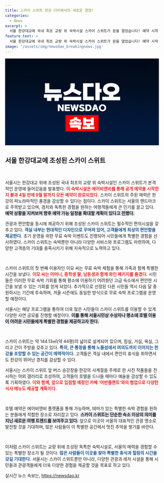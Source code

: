 ```yaml
---
title: 스카이 스위트 한강 다리에서의 새로운 경험!
categories:
  - News
excerpt: >
  서울 한강대교에 국내 최초 교량 위 숙박시설 스카이 스위트가 문을 열었습니다! 예약 시작 4일 만에 완판된 이곳에서는 한강 전경을 보며 특별한 경험을 할 수 있습니다. 
feature_text: >
  서울 한강대교에 국내 최초 교량 위 숙박시설 스카이 스위트가 문을 열었습니다! 예약 시작 4일 만에 완판된 이곳에서는 한강 전경을 보며 특별한 경험을 할 수 있습니다. 
image: '/assets/img/newsdao_breakingnews.jpg'
---
```


<p><img src="/assets/img/newsdao_breakingnews.jpg" alt="ontimetimes 속보" /></p>

<h2 data-ke-size="size26">서울 한강대교에 조성된 스카이 스위트</h2>

<p data-ke-size="size16">&nbsp;</p>

<p>서울시는 한강대교 위에 조성된 국내 최초의 교량 위 숙박시설인 스카이 스위트가 본격적인 운영에 들어갔음을 발표했다. <b><span style="color: #ee2323;">이 숙박시설은 에어비앤비를 통해 공개 예약을 시작한 지 불과 4일 만에 9월 말까지 모든 예약이 완료되었다.</span></b> 스카이 스위트의 주된 매력은 한강의 파노라마적인 풍경을 감상할 수 있다는 점이다. 스카이 스위트는 서울의 랜드마크로 주목받고 있으며, 경치와 독특한 경험을 원하는 여행객들에게 큰 인기를 끌고 있다. <b><span style="background-color: #21538527;">예약 상황을 지켜보며 향후 예약 가능 일정을 확대할 계획이 있다고 전했다.</span></b></p>

<p>관광과 편안함을 동시에 제공하기 위해 조성된 스카이 스위트는 필수적인 편의시설을 갖추고 있다. <b><span style="color: #1a5490;">객실 내부는 현대적인 디자인으로 꾸며져 있어, 고객들에게 최상의 편안함을 제공한다.</span></b> 초기 운영을 위한 무료 숙박 이벤트도 진행되어 시민들에게 특별한 경험을 선사하였다. 스카이 스위트는 숙박뿐만 아니라 다양한 서비스와 프로그램도 마련하여, 다양한 고객층의 기대를 충족시키기 위해 지속적으로 노력하고 있다.</p>

<p data-ke-size="size16">&nbsp;</p>

<p>스카이 스위트의 첫 번째 이용자인 이모 씨는 무료 숙박 체험을 통해 가족과 함께 특별한 시간을 보냈다. <b><span style="color: #ee2323;">이모 씨는 어머니, 중학생 딸, 남동생과 함께 와인 패키지를 즐겼다.</span></b> 시민들은 이러한 무료 숙박 기회를 통해 평소에 이용하기 어려웠던 고급 숙소에서 편안한 시간을 보낼 수 있는 기회를 얻게 되었다. 추가적으로 선정된 다른 시민들 역시 다음 달 중 원하시는 기간에 투숙하며, 겨울 시즌에도 동일한 방식으로 무료 숙박 프로그램을 운영할 예정이다. </p>

<p>서울시는 해당 프로그램을 통하여 더욱 많은 시민들이 스카이 스위트를 이용할 수 있게 다양한 사연 공모를 진행할 예정이다. <b><span style="background-color: #21538527;">이를 통해 서울시민상 수상자나 평소에 호텔 이용이 어려운 시민들에게 특별한 경험을 제공하고자 한다.</span></b> </p>

<p data-ke-size="size16">&nbsp;</p>

<p>스카이 스위트는 약 144.13㎡(약 44평)의 넓이로 설계되어 있으며, 침실, 거실, 욕실, 그리고 간이 주방을 갖추고 있다. <b><span style="color: #1a5490;">특히, 큰 통창을 통해 노들섬에서 여의도까지 이어지는 한강을 조망할 수 있는 공간이 매력적이다.</span></b> 고객들은 객실 내에서 편안히 휴식을 취하면서도 한강의 뛰어난 경치를 감상할 수 있다. </p>

<p>서울시는 스카이 스위트 앞 버스 승강장을 한강의 사계절을 주제로 한 사진 작품들을 전시하는 야외 갤러리로 조성하여, 고객들이 호텔을 드나들 때마다 예술을 감상할 수 있도록 기획하였다. <b><span style="color: #ee2323;">이와 함께, 앞으로 입점할 예정인 카페 ‘어반플랜트’와의 협업으로 다양한 식사 메뉴도 제공할 계획이다.</span></b> </p>

<p data-ke-size="size16">&nbsp;</p>

<p>호텔 예약은 에어비앤비 플랫폼을 통해 가능하며, 테마가 있는 특별한 숙박 경험을 원하는 분들에게 적합한 장소로 자리잡고 있다. <b><span style="background-color: #21538527;">스카이 스위트는 단순한 숙소 이상의 의미를 지닌 새로운 여행 트렌드를 보여주고 있다.</span></b>  앞으로 이곳이 서울의 대표적인 관광 명소로 발전할 것을 기대하며, 많은 사람들이 이 특별한 공간에서 멋진 추억을 쌓기를 바란다. </p>

<p data-ke-size="size16">&nbsp;</p>

<p>이처럼 스카이 스위트는 교량 위에 조성된 독특한 숙박시설로, 서울의 매력을 경험할 수 있는 특별한 장소가 될 것이다. <b><span style="color: #1a5490;">많은 사람들이 이곳을 찾아 특별한 휴식과 힐링의 시간을 갖길 기대한다.</span></b> 서울시는 스카이 스위트뿐만 아니라, 다양한 관광과 레저 시설을 통해 시민들과 관광객들에게 더욱 다양한 경험을 제공할 것을 목표로 하고 있다.</p>
실시간 뉴스 속보는, <a href="https://newsdao.kr" rel="dofollow">https://newsdao.kr</a>


